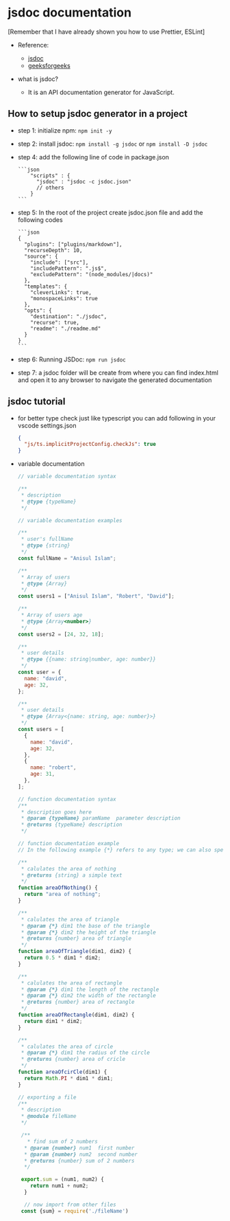 # jsdoc documentation

[Remember that I have already shown you how to use Prettier, ESLint]

- Reference:

  - [jsdoc](https://jsdoc.app/index.html)
  - [geeksforgeeks](https://www.geeksforgeeks.org/introduction-to-jsdoc/)

- what is jsdoc?
  - It is an API documentation generator for JavaScript.

## How to setup jsdoc generator in a project

- step 1: initialize npm: `npm init -y`
- step 2: install jsdoc: `npm install -g jsdoc` or `npm install -D jsdoc`
- step 4: add the following line of code in package.json

      ```json
          "scripts" : {
            "jsdoc" : "jsdoc -c jsdoc.json"
            // others
          }
      ```

- step 5: In the root of the project create jsdoc.json file and add the following codes

      ```json
      {
        "plugins": ["plugins/markdown"],
        "recurseDepth": 10,
        "source": {
          "include": ["src"],
          "includePattern": ".js$",
          "excludePattern": "(node_modules/|docs)"
        },
        "templates": {
          "cleverLinks": true,
          "monospaceLinks": true
        },
        "opts": {
          "destination": "./jsdoc",
          "recurse": true,
          "readme": "./readme.md"
        }
      }
      ```

- step 6: Running JSDoc: `npm run jsdoc`
- step 7: a jsdoc folder will be create from where you can find index.html and open it to any browser to navigate the generated documentation

## jsdoc tutorial

- for better type check just like typescript you can add following in your vscode settings.json

  ```json
  {
    "js/ts.implicitProjectConfig.checkJs": true
  }
  ```

- variable documentation

  ```javascript
  // variable documentation syntax

  /**
   * description
   * @type {typeName}
   */

  // variable documentation examples

  /**
   * user's fullName
   * @type {string}
   */
  const fullName = "Anisul Islam";

  /**
   * Array of users
   * @type {Array}
   */
  const users1 = ["Anisul Islam", "Robert", "David"];

  /**
   * Array of users age
   * @type {Array<number>}
   */
  const users2 = [24, 32, 18];

  /**
   * user details
   * @type {{name: string|number, age: number}}
   */
  const user = {
    name: "david",
    age: 32,
  };

  /**
   * user details
   * @type {Array<{name: string, age: number}>}
   */
  const users = [
    {
      name: "david",
      age: 32,
    },
    {
      name: "robert",
      age: 31,
    },
  ];

  // function documentation syntax
  /**
   * description goes here
   * @param {typeName} paramName  parameter description
   * @returns {typeName} description
   */

  // function documentation example
  // In the following example {*} refers to any type; we can also specify the type by saying name of the type

  /**
   * calulates the area of nothing
   * @returns {string} a simple text
   */
  function areaOfNothing() {
    return "area of nothing";
  }

  /**
   * calulates the area of triangle
   * @param {*} dim1 the base of the triangle
   * @param {*} dim2 the height of the triangle
   * @returns {number} area of triangle
   */
  function areaOfTriangle(dim1, dim2) {
    return 0.5 * dim1 * dim2;
  }

  /**
   * calulates the area of rectangle
   * @param {*} dim1 the length of the rectangle
   * @param {*} dim2 the width of the rectangle
   * @returns {number} area of rectangle
   */
  function areaOfRectangle(dim1, dim2) {
    return dim1 * dim2;
  }

  /**
   * calulates the area of circle
   * @param {*} dim1 the radius of the circle
   * @returns {number} area of cricle
   */
  function areaOfcirCle(dim1) {
    return Math.PI * dim1 * dim1;
  }

  // exporting a file
  /**
   * description
   * @module fileName
   */

   /**
     * find sum of 2 numbers
    * @param {number} num1  first number
    * @param {number} num2  second number
    * @returns {number} sum of 2 numbers
    */

   export.sum = (num1, num2) {
      return num1 + num2;
    }

    // now import from other files
   const {sum} = require('./fileName')
  ```
